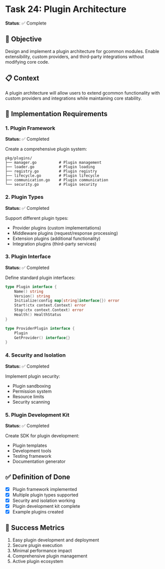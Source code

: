 <!-- file: tasks/24-plugin-architecture.md -->
<!-- version: 1.0.1 -->
<!-- guid: z4a4b4c4-x4y4-7z7a-1v1w-456789012xyz -->

# Task 24: Plugin Architecture

**Status**: ✅ Complete

## 🎯 Objective

Design and implement a plugin architecture for gcommon modules. Enable
extensibility, custom providers, and third-party integrations without modifying
core code.

## 📋 Context

A plugin architecture will allow users to extend gcommon functionality with
custom providers and integrations while maintaining core stability.

## 🔧 Implementation Requirements

### 1. Plugin Framework

**Status:** ✅ Completed

Create a comprehensive plugin system:

```text
pkg/plugins/
├── manager.go          # Plugin management
├── loader.go           # Plugin loading
├── registry.go         # Plugin registry
├── lifecycle.go        # Plugin lifecycle
├── communication.go    # Plugin communication
└── security.go         # Plugin security
```

### 2. Plugin Types

**Status:** ✅ Completed

Support different plugin types:

- Provider plugins (custom implementations)
- Middleware plugins (request/response processing)
- Extension plugins (additional functionality)
- Integration plugins (third-party services)

### 3. Plugin Interface

**Status:** ✅ Completed

Define standard plugin interfaces:

```go
type Plugin interface {
    Name() string
    Version() string
    Initialize(config map[string]interface{}) error
    Start(ctx context.Context) error
    Stop(ctx context.Context) error
    Health() HealthStatus
}

type ProviderPlugin interface {
    Plugin
    GetProvider() interface{}
}
```

### 4. Security and Isolation

**Status:** ✅ Completed

Implement plugin security:

- Plugin sandboxing
- Permission system
- Resource limits
- Security scanning

### 5. Plugin Development Kit

**Status:** ✅ Completed

Create SDK for plugin development:

- Plugin templates
- Development tools
- Testing framework
- Documentation generator

## ✅ Definition of Done

- [x] Plugin framework implemented
- [x] Multiple plugin types supported
- [x] Security and isolation working
- [x] Plugin development kit complete
- [x] Example plugins created

## 🎯 Success Metrics

1. Easy plugin development and deployment
2. Secure plugin execution
3. Minimal performance impact
4. Comprehensive plugin management
5. Active plugin ecosystem
